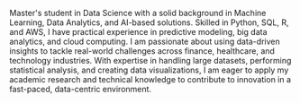 Master's student in Data Science with a solid background in Machine Learning, Data Analytics, and
AI-based solutions. Skilled in Python, SQL, R, and AWS, I have practical experience in predictive
modeling, big data analytics, and cloud computing. I am passionate about using data-driven insights
to tackle real-world challenges across finance, healthcare, and technology industries. With expertise
in handling large datasets, performing statistical analysis, and creating data visualizations, I am eager
to apply my academic research and technical knowledge to contribute to innovation in a fast-paced,
data-centric environment.
